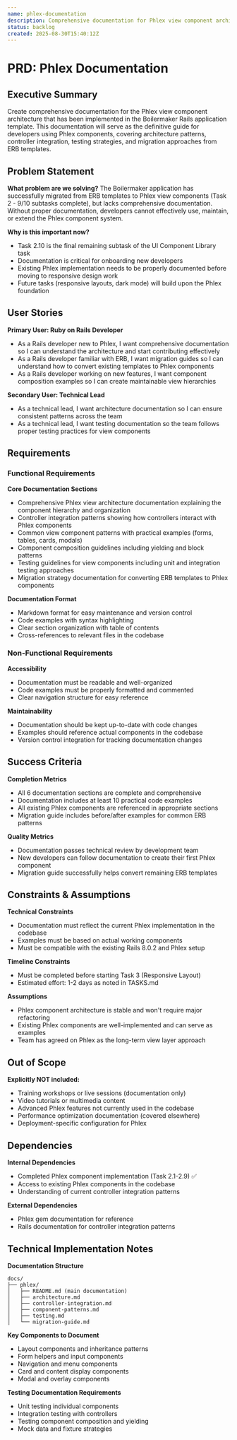 ```yaml
---
name: phlex-documentation
description: Comprehensive documentation for Phlex view component architecture and patterns
status: backlog
created: 2025-08-30T15:40:12Z
---
```


# PRD: Phlex Documentation

## Executive Summary

Create comprehensive documentation for the Phlex view component architecture that has been implemented in the Boilermaker Rails application template. This documentation will serve as the definitive guide for developers using Phlex components, covering architecture patterns, controller integration, testing strategies, and migration approaches from ERB templates.

## Problem Statement

**What problem are we solving?**
The Boilermaker application has successfully migrated from ERB templates to Phlex view components (Task 2 - 9/10 subtasks complete), but lacks comprehensive documentation. Without proper documentation, developers cannot effectively use, maintain, or extend the Phlex component system.

**Why is this important now?**
- Task 2.10 is the final remaining subtask of the UI Component Library task
- Documentation is critical for onboarding new developers
- Existing Phlex implementation needs to be properly documented before moving to responsive design work
- Future tasks (responsive layouts, dark mode) will build upon the Phlex foundation

## User Stories

**Primary User: Ruby on Rails Developer**
- As a Rails developer new to Phlex, I want comprehensive documentation so I can understand the architecture and start contributing effectively
- As a Rails developer familiar with ERB, I want migration guides so I can understand how to convert existing templates to Phlex components
- As a Rails developer working on new features, I want component composition examples so I can create maintainable view hierarchies

**Secondary User: Technical Lead**
- As a technical lead, I want architecture documentation so I can ensure consistent patterns across the team
- As a technical lead, I want testing documentation so the team follows proper testing practices for view components

## Requirements

### Functional Requirements

**Core Documentation Sections**
- Comprehensive Phlex view architecture documentation explaining the component hierarchy and organization
- Controller integration patterns showing how controllers interact with Phlex components
- Common view component patterns with practical examples (forms, tables, cards, modals)
- Component composition guidelines including yielding and block patterns
- Testing guidelines for view components including unit and integration testing approaches
- Migration strategy documentation for converting ERB templates to Phlex components

**Documentation Format**
- Markdown format for easy maintenance and version control
- Code examples with syntax highlighting
- Clear section organization with table of contents
- Cross-references to relevant files in the codebase

### Non-Functional Requirements

**Accessibility**
- Documentation must be readable and well-organized
- Code examples must be properly formatted and commented
- Clear navigation structure for easy reference

**Maintainability**
- Documentation should be kept up-to-date with code changes
- Examples should reference actual components in the codebase
- Version control integration for tracking documentation changes

## Success Criteria

**Completion Metrics**
- All 6 documentation sections are complete and comprehensive
- Documentation includes at least 10 practical code examples
- All existing Phlex components are referenced in appropriate sections
- Migration guide includes before/after examples for common ERB patterns

**Quality Metrics**
- Documentation passes technical review by development team
- New developers can follow documentation to create their first Phlex component
- Migration guide successfully helps convert remaining ERB templates

## Constraints & Assumptions

**Technical Constraints**
- Documentation must reflect the current Phlex implementation in the codebase
- Examples must be based on actual working components
- Must be compatible with the existing Rails 8.0.2 and Phlex setup

**Timeline Constraints**
- Must be completed before starting Task 3 (Responsive Layout)
- Estimated effort: 1-2 days as noted in TASKS.md

**Assumptions**
- Phlex component architecture is stable and won't require major refactoring
- Existing Phlex components are well-implemented and can serve as examples
- Team has agreed on Phlex as the long-term view layer approach

## Out of Scope

**Explicitly NOT included:**
- Training workshops or live sessions (documentation only)
- Video tutorials or multimedia content
- Advanced Phlex features not currently used in the codebase
- Performance optimization documentation (covered elsewhere)
- Deployment-specific configuration for Phlex

## Dependencies

**Internal Dependencies**
- Completed Phlex component implementation (Task 2.1-2.9) ✅
- Access to existing Phlex components in the codebase
- Understanding of current controller integration patterns

**External Dependencies**
- Phlex gem documentation for reference
- Rails documentation for controller integration patterns

## Technical Implementation Notes

**Documentation Structure**
```
docs/
├── phlex/
│   ├── README.md (main documentation)
│   ├── architecture.md
│   ├── controller-integration.md
│   ├── component-patterns.md
│   ├── testing.md
│   └── migration-guide.md
```

**Key Components to Document**
- Layout components and inheritance patterns
- Form helpers and input components
- Navigation and menu components
- Card and content display components
- Modal and overlay components

**Testing Documentation Requirements**
- Unit testing individual components
- Integration testing with controllers
- Testing component composition and yielding
- Mock data and fixture strategies